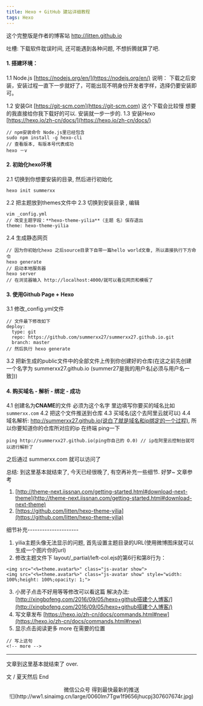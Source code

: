 ```yaml
---
title: Hexo + GitHub 建站详细教程
tags: Hexo
---
```

这个完整版是作者的博客站 http://litten.github.io

吐槽: 下载软件耽误时间, 还可能遇到各种问题, 不想折腾就算了吧.
#### 1. 搭建环境：
1.1 Node.js 
[https://nodejs.org/en/](https://nodejs.org/en/)
说明： 下载之后安装，安装过程一直下一步就好了，可能出现不明身份开发者字样，选择仍要安装即可。

1.2 安装Git
[https://git-scm.com](https://git-scm.com) 这个下载会比较慢 想要的我直接给你我下载好的可以. 安装就一步一步的.
1.3 安装Hexo
[https://hexo.io/zh-cn/docs/](https://hexo.io/zh-cn/docs/)

<!-- more -->

```
// npm安装命令 Node.js里已经包含
sudo npm install -g hexo-cli
// 查看版本, 有版本号代表成功
hexo －v
```

#### 2. 初始化hexo环境
2.1 切换到你想要安装的目录, 然后进行初始化
```
hexo init summerxx
```
2.2  把主题放到themes文件中
2.3  切换到安装目录 , 编辑
``` 
vim _config.yml  
// 改变主题字段：**hexo-theme-yilia**（主题 名）保存退出
theme: hexo-theme-yilia
```
2.4 生成静态网页
```
// 因为你初始化hexo 之后source目录下自带一篇hello world文章, 所以直接执行下方命令
hexo generate
// 启动本地服务器
hexo server
// 在浏览器输入 http://localhost:4000/就可以看见网页和模板了
```

#### 3. 使用Github Page + Hexo
3.1 修改_config.yml文件
```
// 文件最下修改如下
deploy: 
  type: git
  repo: https://github.com/summerxx27/summerxx27.github.io.git
  branch: master
// 然后执行 hexo generate
```
3.2 把新生成的public文件中的全部文件上传到你创建好的仓库(在这之前先创建一个名字为 summerxx27.github.io (summer27是我的用户名[必须与用户名一致]))

#### 4. 购买域名 - 解析 - 绑定 - 成功
4.1 创建名为**CNAME**的文件 必须为这个名字
里边填写你要买的域名比如 `summerxx.com`
4.2 把这个文件推送到仓库
4.3 买域名(这个去阿里云就可以)
4.4 域名解析: http://summerxx27.github.io(说白了就是域名和ip绑定的一个过程), 所以你要知道你的仓库所对应的ip
在终端 ping一下
```
ping http://summerxx27.github.io(ping你自己的 O.0) // ip在阿里云控制台就可以进行解析了
```
之后通过 summerxx.com 就可以访问了

总结: 到这里基本就结束了, 今天已经很晚了, 有空再补充一些细节. 好梦~
文章参考
1. [http://theme-next.iissnan.com/getting-started.html#download-next-theme](http://theme-next.iissnan.com/getting-started.html#download-next-theme)
2. [https://github.com/litten/hexo-theme-yilia](https://github.com/litten/hexo-theme-yilia)

细节补充---------------------
1. yilia主题头像无法显示的问题, 首先设置主题目录的URL(使用微博图床就可以生成一个图片你的url)
2. 修改主题文件下 layout/_partial/left-col.ejs的第6行和第8行为：
```
<img src="<%=theme.avatar%>" class="js-avatar show">
<img src="<%=theme.avatar%>" class="js-avatar show" style="width: 100%;height: 100%;opacity: 1;">
```
3. 小房子点击不好用等等修改可以看这篇
解决办法: [http://xingbofeng.com/2016/09/05/hexo+github搭建个人博客/](http://xingbofeng.com/2016/09/05/hexo+github搭建个人博客/)
4. 写文章发布
[https://hexo.io/zh-cn/docs/commands.html#new](https://hexo.io/zh-cn/docs/commands.html#new)
5. 显示点击阅读更多 more
在需要的位置
```
// 写上这句
<!-- more -->
```
***
文章到这里基本就结束了 over.

文 / 夏天然后
End

<div align=center>
微信公众号 得到最快最新的推送
</div>

<div align=center>
![](http://ww1.sinaimg.cn/large/0060lm7Tgw1f9656jhucpj307607674r.jpg)
</div>
